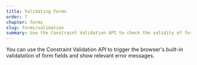 ```yaml
---
title: Validating Forms
order: 7
chapter: forms
slug: forms/validation
summary: Use the Constraint Validation API to check the validity of form fields.
---
```


You can use the Constraint Validation API to trigger the browser's built-in validatation of form fields and show relevant error messages.

